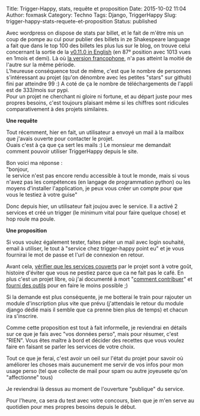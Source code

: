 Title: Trigger-Happy, stats, requête et proposition
Date: 2015-10-02 11:04
Author: foxmask
Category: Techno
Tags: Django, TriggerHappy
Slug: trigger-happy-stats-requete-et-proposition
Status: published

Avec wordpress on dispose de stats par billet, et le fait de m'être mis
un coup de pompe au cul pour publier des billets in ze Shakespeare
language a fait que dans le top 100 des billets les plus lus sur le
blog, on trouve celui concernant la sortie de la [v0.11.0 in
English](/post/2015/08/18/django-trigger-happy-0-11-0-english-version/)
(en 87° position avec 1013 vues en 1mois et demi). Là où [la version
francophone](/post/2015/08/17/django-trigger-happy-0-11-0/),
n'a pas atteint la moitié de l'autre sur la même période.  
L'heureuse conséquence tout de même, c'est que le nombre de personnes
s'intéressant au projet (qu'on dénombre avec les petites "stars" sur
github) fini par atteindre 99 :) A coté de ça le nombre de
téléchargements de l'appli est de 333/mois sur pypi.  
Pour un projet ne cherchant ni gloire ni fortune, et au départ juste
pour mes propres besoins, c'est toujours plaisant même si les chiffres
sont ridicules comparativement à des projets similaires.

**Une requête**

Tout récemment, hier en fait, un utilisateur a envoyé un mail à la
mailbox que j'avais ouverte pour contacter le projet.  
Ouais c'est à ça que ça sert les mails :) Le monsieur me demandait
comment pouvoir utiliser TriggerHappy depuis le site.

Bon voici ma réponse :  
"bonjour,  
le service n'est pas encore rendu accessible à tout le monde, mais si
vous n'avez pas les compétences (en langage de programmation python) ou
les moyens d'installer l'application, je peux vous créer un compte pour
que vous le testiez à votre guise"

Donc depuis hier, un utilisateur fait joujou avec le service. Il a
activé 2 services et créé un trigger (le minimum vital pour faire
quelque chose) et hop roule ma poule.

**Une proposition**

Si vous voulez également tester, faites péter un mail avec login
souhaité, email à utiliser, le tout à "service chez trigger-happy point
eu" et je vous fournirai le mot de passe et l'url de connexion en
retour.

Avant cela, [vérifier que les services
couverts](http://trigger-happy.eu/infos/) par le projet sont à votre
goût, histoire d'éviter que vous ne pestiez parce que ca ne fait pas le
café. En plus c'est un projet libre, où j'ai documenté à mort "[comment
contribuer](https://github.com/foxmask/django-th/blob/master/CONTRIBUTING.md)"
et [fourni des outils](https://github.com/foxmask/django-th-ansible)
pour en faire le moins possible ;)

Si la demande est plus conséquente, je me botterai le train pour
rajouter un module d'inscription plus vite que prévu (j'attendais le
retour du module django dédié mais il semble que ca prenne bien plus de
temps) et chacun ira s'inscrire.

Comme cette proposition est tout à fait informelle, je reviendrai en
détails sur ce que je fais avec "vos données perso", mais pour résumer,
c'est "RIEN". Vous êtes maître à bord et décider des recettes que vous
voulez faire en faisant se parler les services de votre choix.

Tout ce que je ferai, c'est avoir un oeil sur l'état du projet pour
savoir où améliorer les choses mais aucunement me servir de vos infos
pour mon usage perso (tel que collecte de mail pour spam ou autre
joyeusete qu'on "affectionne" tous)

Je reviendrai là dessus au moment de l'ouverture "publique" du service.

Pour l'heure, ca sera du test avec votre concours, bien que je m'en
serve au quotidien pour mes propres besoins depuis le début.

